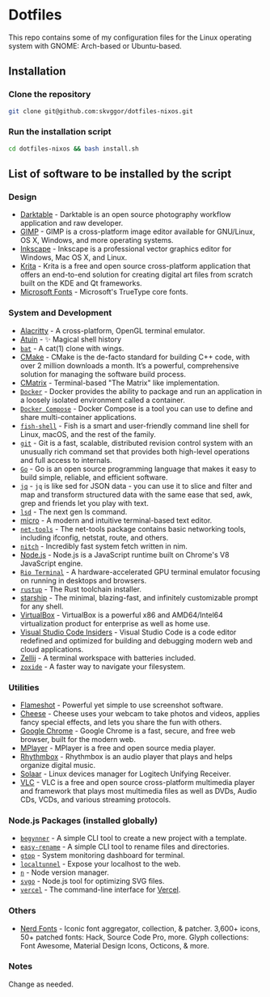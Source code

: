 # Dotfiles

This repo contains some of my configuration files for the Linux operating system with GNOME: Arch-based or Ubuntu-based.

## Installation

### Clone the repository

```bash
git clone git@github.com:skvggor/dotfiles-nixos.git
```

### Run the installation script

```bash
cd dotfiles-nixos && bash install.sh
```

## List of software to be installed by the script

### Design

- [Darktable](https://www.darktable.org) - Darktable is an open source photography workflow application and raw developer.
- [GIMP](https://www.gimp.org) - GIMP is a cross-platform image editor available for GNU/Linux, OS X, Windows, and more operating systems.
- [Inkscape](https://inkscape.org) - Inkscape is a professional vector graphics editor for Windows, Mac OS X, and Linux.
- [Krita](https://krita.org) - Krita is a free and open source cross-platform application that offers an end-to-end solution for creating digital art files from scratch built on the KDE and Qt frameworks.
- [Microsoft Fonts](https://learn.microsoft.com/pt-br/typography/?PID=164) - Microsoft's TrueType core fonts.

### System and Development

- [Alacritty](https://alacritty.org) - A cross-platform, OpenGL terminal emulator.
- [Atuin](https://atuin.sh) - ✨ Magical shell history
- [`bat`](https://github.com/sharkdp/bat) - A cat(1) clone with wings.
- [CMake](https://cmake.org) - CMake is the de-facto standard for building C++ code, with over 2 million downloads a month. It’s a powerful, comprehensive solution for managing the software build process.
- [CMatrix](https://github.com/abishekvashok/cmatrix) - Terminal-based "The Matrix" like implementation.
- [`Docker`](https://docs.docker.com/engine/install) - Docker provides the ability to package and run an application in a loosely isolated environment called a container.
- [`Docker Compose`](https://github.com/docker/compose) - Docker Compose is a tool you can use to define and share multi-container applications.
- [`fish-shell`](https://fishshell.com) - Fish is a smart and user-friendly command line shell for Linux, macOS, and the rest of the family.
- [`git`](https://github.com/git/git) - Git is a fast, scalable, distributed revision control system with an unusually rich command set that provides both high-level operations and full access to internals.
- [`Go`](https://go.dev) - Go is an open source programming language that makes it easy to build simple, reliable, and efficient software.
- [`jq`](https://github.com/jqlang/jq) - `jq` is like sed for JSON data - you can use it to slice and filter and map and transform structured data with the same ease that sed, awk, grep and friends let you play with text.
- [`lsd`](https://github.com/lsd-rs/lsd) - The next gen ls command.
- [micro](https://micro-editor.github.io) - A modern and intuitive terminal-based text editor.
- [`net-tools`](https://github.com/ecki/net-tools) - The net-tools package contains basic networking tools, including ifconfig, netstat, route, and others.
- [`nitch`](https://github.com/ssleert/nitch) - Incredibly fast system fetch written in nim.
- [Node.js](https://nodejs.org) - Node.js is a JavaScript runtime built on Chrome's V8 JavaScript engine.
- [`Rio Terminal`](https://raphamorim.io/rio) - A hardware-accelerated GPU terminal emulator focusing on running in desktops and browsers.
- [`rustup`](https://rustup.rs) - The Rust toolchain installer.
- [starship](https://starship.rs) - The minimal, blazing-fast, and infinitely customizable prompt for any shell.
- [VirtualBox](https://www.virtualbox.org) - VirtualBox is a powerful x86 and AMD64/Intel64 virtualization product for enterprise as well as home use.
- [Visual Studio Code Insiders](https://code.visualstudio.com/insiders) - Visual Studio Code is a code editor redefined and optimized for building and debugging modern web and cloud applications.
- [Zellij](https://zellij.dev) - A terminal workspace with batteries included.
- [`zoxide`](https://github.com/ajeetdsouza/zoxide) - A faster way to navigate your filesystem.

### Utilities

- [Flameshot](https://flameshot.org) - Powerful yet simple to use screenshot software.
- [Cheese](https://wiki.gnome.org/Apps/Cheese/Resources) - Cheese uses your webcam to take photos and videos, applies fancy special effects, and lets you share the fun with others.
- [Google Chrome](https://www.google.com/chrome) - Google Chrome is a fast, secure, and free web browser, built for the modern web.
- [MPlayer](https://mplayerhq.hu/design7/news.html) - MPlayer is a free and open source media player.
- [Rhythmbox](https://wiki.gnome.org/Apps/Rhythmbox) - Rhythmbox is an audio player that plays and helps organize digital music.
- [Solaar](https://github.com/pwr-Solaar/Solaar) - Linux devices manager for Logitech Unifying Receiver.
- [VLC](https://www.videolan.org/vlc) - VLC is a free and open source cross-platform multimedia player and framework that plays most multimedia files as well as DVDs, Audio CDs, VCDs, and various streaming protocols.

### Node.js Packages (installed globally)

- [`begynner`](https://www.npmjs.com/package/begynner) - A simple CLI tool to create a new project with a template.
- [`easy-rename`](https://www.npmjs.com/package/easy-rename) - A simple CLI tool to rename files and directories.
- [`gtop`](https://www.npmjs.com/package/gtop) - System monitoring dashboard for terminal.
- [`localtunnel`](https://www.npmjs.com/package/localtunnel) - Expose your localhost to the web.
- [`n`](https://www.npmjs.com/package/n) - Node version manager.
- [`svgo`](https://www.npmjs.com/package/svgo) - Node.js tool for optimizing SVG files.
- [`vercel`](https://www.npmjs.com/package/vercel) - The command-line interface for [Vercel](https://vercel.com).

### Others

- [Nerd Fonts](https://github.com/ryanoasis/nerd-fonts) - Iconic font aggregator, collection, & patcher. 3,600+ icons, 50+ patched fonts: Hack, Source Code Pro, more. Glyph collections: Font Awesome, Material Design Icons, Octicons, & more.

### Notes

Change as needed.
